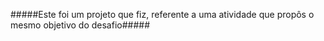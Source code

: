 #####Este foi um projeto que fiz, referente a uma atividade que propôs o mesmo objetivo do desafio#####
